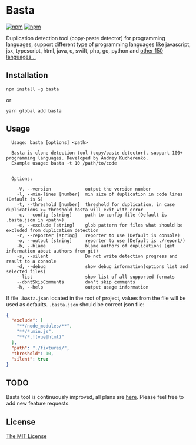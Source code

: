 # Basta
[![npm](https://img.shields.io/npm/v/basta.svg?style=flat-square)](https://www.npmjs.com/package/basta)
[![npm](https://img.shields.io/npm/l/basta.svg?style=flat-square)](https://www.npmjs.com/package/basta)

Duplication detection tool (copy-paste detector) for programming languages, support different type of programming languages like javascript, jsx, typescript, html, java, c, swift, php, go, python and [other 150 languages...](docs/FORMATS.md)


## Installation

```
npm install -g basta

```
or 

```
yarn global add basta
```

## Usage

```
  Usage: basta [options] <path>

  Basta is clone detection tool (copy/paste detector), support 100+ programming languages. Developed by Andrey Kucherenko.
  Example usage: basta -t 10 /path/to/code


  Options:

    -V, --version             output the version number
    -l, --min-lines [number]  min size of duplication in code lines (Default is 5)
    -t, --threshold [number]  threshold for duplication, in case duplications >= threshold basta will exit with error
    -c, --config [string]     path to config file (Default is .basta.json in <path>)
    -e, --exclude [string]    glob pattern for files what should be excluded from duplication detection
    -r, --reporter [string]   reporter to use (Default is console)
    -o, --output [string]     reporter to use (Default is ./report/)
    -b, --blame               blame authors of duplications (get information about authors from git)
    -s, --silent              Do not write detection progress and result to a console
    -d, --debug               show debug information(options list and selected files)
    --list                    show list of all supported formats
    --dontSkipComments        don't skip comments
    -h, --help                output usage information
```

If file `.basta.json` located in the root of project, values from the file will be used as defaults.
`.basta.json` should be correct json file:
```json
{
  "exclude": [
    "**/node_modules/**",
    "**/*.min.js",
    "**/*.!(vue|html)"
  ],
  "path": "./fixtures/",
  "threshold": 10,
  "silent": true
}
```

## TODO

Basta tool is continuously improved, all plans are [here](TODO.md). Please feel free to add new feature requests.

## License

[The MIT License](LICENSE)